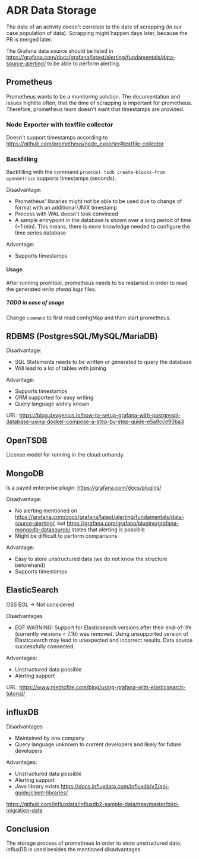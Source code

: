 # ADR Data Storage
The date of an activity doesn't correlate to the date of scrapping (in our case population of data). Scrapping might happen days later, because the PR is merged later.

The Grafana data source should be listed in https://grafana.com/docs/grafana/latest/alerting/fundamentals/data-source-alerting/ to be able to perform alerting.

## Prometheus
Prometheus wants to be a monitoring solution. The documentation and issues highlite often, that the time of scrapping is important for prometheus. Therefore, prometheus team doesn't want that timestamps are provided.

### Node Exporter with textfile collector
Doesn't support timestamps according to https://github.com/prometheus/node_exporter#textfile-collector

### Backfilling
Backfilling with the command `promtool tsdb create-blocks-from openmetrics` supports timestamps (seconds).

Disadvantage:
- Prometheus' libraries might not be able to be used due to change of format with an additional UNIX timestamp
- Process with WAL doesn't look convinced
- A sample entrypoint in the database is shown over a long period of time (~1 min). This means, there is more knowledge needed to configure the time series database

Advantage:
- Supports timestamps

#### Usage
After running promtool, prometheus needs to be restarted in order to read the generated _write ahead logs_ files.

##### TODO in case of usage
Change `command` to first read configMap and then start prometheus.

## RDBMS (PostgresSQL/MySQL/MariaDB)

Disadvantage:
- SQL Statements needs to be written or generated to query the database
- Will lead to a lot of tables with joining

Advantage:
- Supports timestamps
- ORM supported for easy writing
- Query language widely known 

URL: https://blog.devgenius.io/how-to-setup-grafana-with-postgresql-database-using-docker-compose-a-step-by-step-guide-e5a9cce90ba3

## OpenTSDB
License model for running in the cloud unhandy.

## MongoDB
Is a payed enterprise plugin: https://grafana.com/docs/plugins/

Disadvantage:
- No alerting mentioned on https://grafana.com/docs/grafana/latest/alerting/fundamentals/data-source-alerting/, but https://grafana.com/grafana/plugins/grafana-mongodb-datasource/ states that alerting is possible
- Might be difficult to perform comparisons

Advantage:
- Easy to store unstructured data (we do not know the structure beforehand)
- Supports timestamps

## ElasticSearch
OSS EOL -> Not considered

Disadvantages
- EOF WARNING: Support for Elasticsearch versions after their end-of-life (currently versions < 7.16) was removed. Using unsupported version of Elasticsearch may lead to unexpected and incorrect results. Data source successfully connected.

Advantages:
- Unstructured data possible
- Alerting support

URL: https://www.metricfire.com/blog/using-grafana-with-elasticsearch-tutorial/

## influxDB

Disadvantages
- Maintained by one company
- Query language unknown to current developers and likely for future developers

Advantages:
- Unstructured data possible
- Alerting support
- Java library exists https://docs.influxdata.com/influxdb/v2/api-guide/client-libraries/

https://github.com/influxdata/influxdb2-sample-data/tree/master/bird-migration-data

## Conclusion
The storage process of prometheus 
In order to store unstructured data, influxDB is used besides the mentioned disadvantages.
